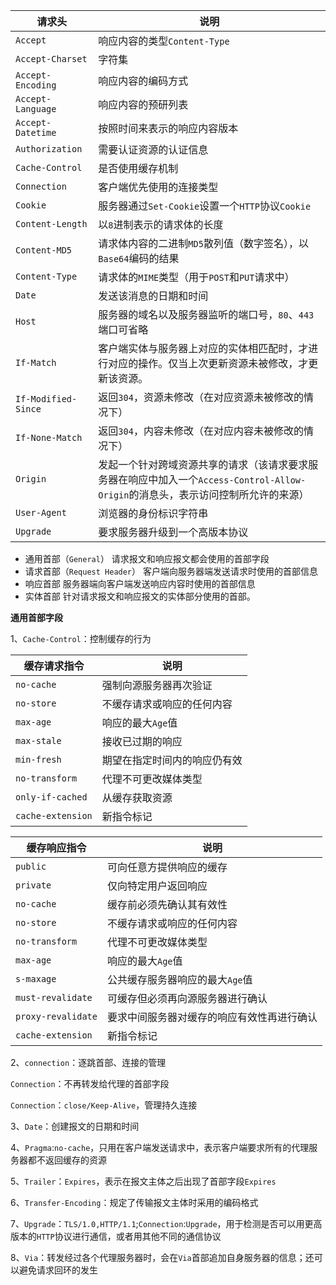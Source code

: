 |请求头|说明|
|-----|-----|
|`Accept`|响应内容的类型`Content-Type`|
|`Accept-Charset`|字符集|
|`Accept-Encoding`|响应内容的编码方式|
|`Accept-Language`|响应内容的预研列表|
|`Accept-Datetime`|按照时间来表示的响应内容版本|
|`Authorization`|需要认证资源的认证信息|
|`Cache-Control`|是否使用缓存机制|
|`Connection`|客户端优先使用的连接类型|
|`Cookie`|服务器通过`Set-Cookie`设置一个`HTTP`协议`Cookie`|
|`Content-Length`|以`8`进制表示的请求体的长度|
|`Content-MD5`|请求体内容的二进制`MD5`散列值（数字签名），以`Base64`编码的结果|
|`Content-Type`|请求体的`MIME`类型（用于`POST`和`PUT`请求中）|
|`Date`|发送该消息的日期和时间|
|`Host`|服务器的域名以及服务器监听的端口号，`80`、`443`端口可省略|
|`If-Match`|客户端实体与服务器上对应的实体相匹配时，才进行对应的操作。仅当上次更新资源未被修改，才更新该资源。|
|`If-Modified-Since`|返回`304`，资源未修改（在对应资源未被修改的情况下）|
|`If-None-Match`|返回`304`，内容未修改（在对应内容未被修改的情况下）|
|`Origin`|发起一个针对跨域资源共享的请求（该请求要求服务器在响应中加入一个`Access-Control-Allow-Origin`的消息头，表示访问控制所允许的来源）|
|`User-Agent`|浏览器的身份标识字符串|
|`Upgrade`|要求服务器升级到一个高版本协议|


- 通用首部（`General`）
	请求报文和响应报文都会使用的首部字段
- 请求首部（`Request Header`）
	客户端向服务器端发送请求时使用的首部信息
- 响应首部
	服务器端向客户端发送响应内容时使用的首部信息
- 实体首部
	针对请求报文和响应报文的实体部分使用的首部。

**通用首部字段**

1、`Cache-Control`：控制缓存的行为

|缓存请求指令|说明|
|-----|-----|
|`no-cache`|强制向源服务器再次验证|
|`no-store`|不缓存请求或响应的任何内容|
|`max-age`|响应的最大`Age`值|
|`max-stale`|接收已过期的响应|
|`min-fresh`|期望在指定时间内的响应仍有效|
|`no-transform`|代理不可更改媒体类型|
|`only-if-cached`|从缓存获取资源|
|`cache-extension`|新指令标记|

|缓存响应指令|说明|
|-----|-----|
|`public`|可向任意方提供响应的缓存|
|`private`|仅向特定用户返回响应|
|`no-cache`|缓存前必须先确认其有效性|
|`no-store`|不缓存请求或响应的任何内容|
|`no-transform`|代理不可更改媒体类型|
|`max-age`|响应的最大`Age`值|
|`s-maxage`|公共缓存服务器响应的最大`Age`值|
|`must-revalidate`|可缓存但必须再向源服务器进行确认|
|`proxy-revalidate`|要求中间服务器对缓存的响应有效性再进行确认|
|`cache-extension`|新指令标记|

2、`connection`：逐跳首部、连接的管理

`Connection`：不再转发给代理的首部字段

`Connection`：`close/Keep-Alive`，管理持久连接

3、`Date`：创建报文的日期和时间

4、`Pragma`:`no-cache`，只用在客户端发送请求中，表示客户端要求所有的代理服务器都不返回缓存的资源

5、`Trailer`：`Expires`，表示在报文主体之后出现了首部字段`Expires`

6、`Transfer-Encoding`：规定了传输报文主体时采用的编码格式

7、`Upgrade`：`TLS/1.0,HTTP/1.1`;`Connection`:`Upgrade`，用于检测是否可以用更高版本的`HTTP`协议进行通信，或者用其他不同的通信协议

8、`Via`：转发经过各个代理服务器时，会在`Via`首部追加自身服务器的信息；还可以避免请求回环的发生

